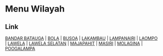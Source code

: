 # Menu Wilayah

## Link

[BANDAR BATAUGA](https://github.com/gigit-pemilu/pemilu-2024-74-sulawesi-tenggara/tree/main/pilpres/hitung-suara/sub/74-sulawesi-tenggara/sub/15-buton-selatan/sub/01-batauga/sub/1012-bandar-batauga)
 | 
[BOLA](https://github.com/gigit-pemilu/pemilu-2024-74-sulawesi-tenggara/tree/main/pilpres/hitung-suara/sub/74-sulawesi-tenggara/sub/15-buton-selatan/sub/01-batauga/sub/2006-bola)
 | 
[BUSOA](https://github.com/gigit-pemilu/pemilu-2024-74-sulawesi-tenggara/tree/main/pilpres/hitung-suara/sub/74-sulawesi-tenggara/sub/15-buton-selatan/sub/01-batauga/sub/1002-busoa)
 | 
[LAKAMBAU](https://github.com/gigit-pemilu/pemilu-2024-74-sulawesi-tenggara/tree/main/pilpres/hitung-suara/sub/74-sulawesi-tenggara/sub/15-buton-selatan/sub/01-batauga/sub/1010-lakambau)
 | 
[LAMPANAIRI](https://github.com/gigit-pemilu/pemilu-2024-74-sulawesi-tenggara/tree/main/pilpres/hitung-suara/sub/74-sulawesi-tenggara/sub/15-buton-selatan/sub/01-batauga/sub/2009-lampanairi)
 | 
[LAOMPO](https://github.com/gigit-pemilu/pemilu-2024-74-sulawesi-tenggara/tree/main/pilpres/hitung-suara/sub/74-sulawesi-tenggara/sub/15-buton-selatan/sub/01-batauga/sub/1003-laompo)
 | 
[LAWELA](https://github.com/gigit-pemilu/pemilu-2024-74-sulawesi-tenggara/tree/main/pilpres/hitung-suara/sub/74-sulawesi-tenggara/sub/15-buton-selatan/sub/01-batauga/sub/2001-lawela)
 | 
[LAWELA SELATAN](https://github.com/gigit-pemilu/pemilu-2024-74-sulawesi-tenggara/tree/main/pilpres/hitung-suara/sub/74-sulawesi-tenggara/sub/15-buton-selatan/sub/01-batauga/sub/2008-lawela-selatan)
 | 
[MAJAPAHIT](https://github.com/gigit-pemilu/pemilu-2024-74-sulawesi-tenggara/tree/main/pilpres/hitung-suara/sub/74-sulawesi-tenggara/sub/15-buton-selatan/sub/01-batauga/sub/1005-majapahit)
 | 
[MASIRI](https://github.com/gigit-pemilu/pemilu-2024-74-sulawesi-tenggara/tree/main/pilpres/hitung-suara/sub/74-sulawesi-tenggara/sub/15-buton-selatan/sub/01-batauga/sub/1004-masiri)
 | 
[MOLAGINA](https://github.com/gigit-pemilu/pemilu-2024-74-sulawesi-tenggara/tree/main/pilpres/hitung-suara/sub/74-sulawesi-tenggara/sub/15-buton-selatan/sub/01-batauga/sub/1011-molagina)
 | 
[POOGALAMPA](https://github.com/gigit-pemilu/pemilu-2024-74-sulawesi-tenggara/tree/main/pilpres/hitung-suara/sub/74-sulawesi-tenggara/sub/15-buton-selatan/sub/01-batauga/sub/2007-poogalampa)

